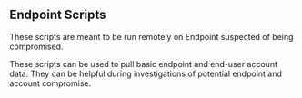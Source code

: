 Endpoint Scripts
---
These scripts are meant to be run remotely on Endpoint suspected of being compromised.

These scripts can be used to pull basic endpoint and end-user account data. They can be helpful during investigations of potential endpoint and account compromise.
